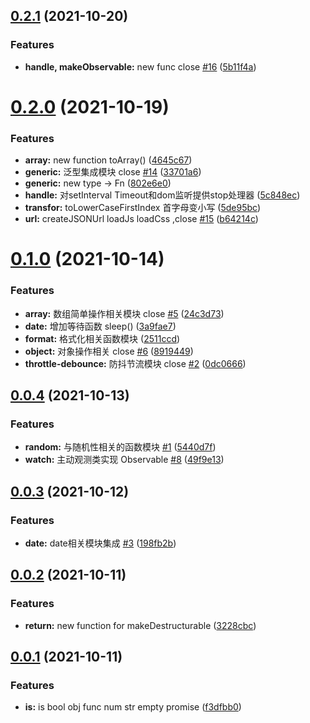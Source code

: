 ## [0.2.1](https://github.com/xizher/nhz-utils/compare/v0.2.0...v0.2.1) (2021-10-20)


### Features

* **handle, makeObservable:** new func  close [#16](https://github.com/xizher/nhz-utils/issues/16) ([5b11f4a](https://github.com/xizher/nhz-utils/commit/5b11f4ab5f6b67f1ce495a8ceff66839b9778451))



# [0.2.0](https://github.com/xizher/nhz-utils/compare/v0.1.0...v0.2.0) (2021-10-19)


### Features

* **array:** new function toArray() ([4645c67](https://github.com/xizher/nhz-utils/commit/4645c6779eda64a2647ae6b0533e3f4e6ce2ee68))
* **generic:** 泛型集成模块 close [#14](https://github.com/xizher/nhz-utils/issues/14) ([33701a6](https://github.com/xizher/nhz-utils/commit/33701a60237f654ffe9ee26e106b2352207a8dbb))
* **generic:** new type -> Fn ([802e6e0](https://github.com/xizher/nhz-utils/commit/802e6e04589e2476ec71fe4db724db396f8fb999))
* **handle:** 对setInterval Timeout和dom监听提供stop处理器 ([5c848ec](https://github.com/xizher/nhz-utils/commit/5c848ec417341eac4235b0c65e6f1fbd3988863e))
* **transfor:** toLowerCaseFirstIndex 首字母变小写 ([5de95bc](https://github.com/xizher/nhz-utils/commit/5de95bcd923a0a5631f9f49a4a11e5371422a5f0))
* **url:** createJSONUrl loadJs loadCss ,close [#15](https://github.com/xizher/nhz-utils/issues/15) ([b64214c](https://github.com/xizher/nhz-utils/commit/b64214c978387cc3bea2ac8426f8dc0233828cfc))



# [0.1.0](https://github.com/xizher/nhz-utils/compare/v0.0.4...v0.1.0) (2021-10-14)


### Features

* **array:** 数组简单操作相关模块 close [#5](https://github.com/xizher/nhz-utils/issues/5) ([24c3d73](https://github.com/xizher/nhz-utils/commit/24c3d73595c0a519969547da1fe0be98138b7703))
* **date:** 增加等待函数 sleep() ([3a9fae7](https://github.com/xizher/nhz-utils/commit/3a9fae75a4038918593f8a0d60405d93f8c28940))
* **format:** 格式化相关函数模块 ([2511ccd](https://github.com/xizher/nhz-utils/commit/2511ccd85354113addbf5f2468b30f8abc93d65e))
* **object:** 对象操作相关 close [#6](https://github.com/xizher/nhz-utils/issues/6) ([8919449](https://github.com/xizher/nhz-utils/commit/891944986293adeaa495a7b776923a97e9fe0d11))
* **throttle-debounce:** 防抖节流模块 close [#2](https://github.com/xizher/nhz-utils/issues/2) ([0dc0666](https://github.com/xizher/nhz-utils/commit/0dc0666f0b2aa97206b1042e06e703696e4aafa1))



## [0.0.4](https://github.com/xizher/nhz-utils/compare/v0.0.3...v0.0.4) (2021-10-13)


### Features

* **random:** 与随机性相关的函数模块 [#1](https://github.com/xizher/nhz-utils/issues/1) ([5440d7f](https://github.com/xizher/nhz-utils/commit/5440d7f1675111d43973f255c66e79ee4ba9446f))
* **watch:** 主动观测类实现 Observable [#8](https://github.com/xizher/nhz-utils/issues/8) ([49f9e13](https://github.com/xizher/nhz-utils/commit/49f9e13da792d46b8c5c18e478159f15510ee755))



## [0.0.3](https://github.com/xizher/nhz-utils/compare/v0.0.2...v0.0.3) (2021-10-12)


### Features

* **date:** date相关模块集成 [#3](https://github.com/xizher/nhz-utils/issues/3) ([198fb2b](https://github.com/xizher/nhz-utils/commit/198fb2be8b930ecbd2923253e6c23225ef4af891))



## [0.0.2](https://github.com/xizher/nhz-utils/compare/v0.0.1...v0.0.2) (2021-10-11)


### Features

* **return:** new function for makeDestructurable ([3228cbc](https://github.com/xizher/nhz-utils/commit/3228cbc0364bfd92a76110f1afde7a4103ecd922))



## [0.0.1](https://github.com/xizher/nhz-utils/compare/f3dfbb011222c7ca338207b02f45f601f8ec849e...v0.0.1) (2021-10-11)


### Features

* **is:** is bool obj func num str empty promise ([f3dfbb0](https://github.com/xizher/nhz-utils/commit/f3dfbb011222c7ca338207b02f45f601f8ec849e))



